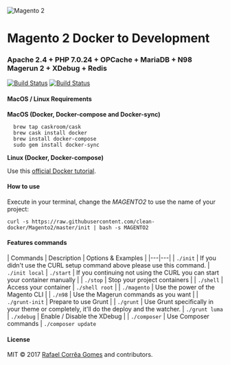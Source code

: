 ![Magento 2](https://cdn.rawgit.com/rafaelstz/magento2-snippets-visualstudio/master/images/icon.png)

#  Magento 2 Docker to Development

### Apache 2.4 + PHP 7.0.24 + OPCache + MariaDB + N98 Magerun 2 + XDebug + Redis

[![Build Status](https://travis-ci.org/clean-docker/Magento2.svg?branch=master)](https://travis-ci.org/clean-docker/Magento2)
[![Build Status](https://images.microbadger.com/badges/image/rafaelcgstz/magento2.svg)](https://microbadger.com/images/rafaelcgstz/magento2)

#### MacOS / Linux Requirements

**MacOS (Docker, Docker-compose and Docker-sync)**

```
  brew tap caskroom/cask
  brew cask install docker
  brew install docker-compose
  sudo gem install docker-sync
```

**Linux (Docker, Docker-compose)**

Use this [official Docker tutorial](https://docs.docker.com/engine/installation/linux/docker-ce/ubuntu/).

#### How to use

Execute in your terminal, change the *MAGENTO2* to use the name of your project:

```
curl -s https://raw.githubusercontent.com/clean-docker/Magento2/master/init | bash -s MAGENTO2
```

#### Features commands

| Commands  | Description  | Options & Examples |
|---|---|
| `./init`  | If you didn't use the CURL setup command above please use this command.  | `./init local`
| `./start`  | If you continuing not using the CURL you can start your container manually  |
| `./stop`  | Stop your project containers  |
| `./shell`  | Access your container  | `./shell root` |
| `./magento`  | Use the power of the Magento CLI  |
| `./n98`  | Use the Magerun commands as you want |
| `./grunt-init`  | Prepare to use Grunt  |
| `./grunt`  | Use Grunt specifically in your theme or completely, it'll do the deploy and the watcher.  | `./grunt luma`
| `./xdebug`  |  Enable / Disable the XDebug |
| `./composer`  |  Use Composer commands | `./composer update`

#### License

MIT © 2017 [Rafael Corrêa Gomes](https://github.com/rafaelstz/) and contributors.
